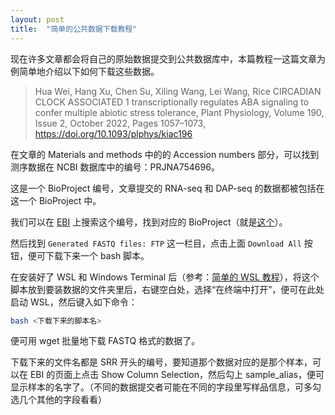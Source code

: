 ```yaml
---
layout: post
title:  "简单的公共数据下载教程"
---
```


现在许多文章都会将自己的原始数据提交到公共数据库中，本篇教程一这篇文章为例简单地介绍以下如何下载这些数据。

> Hua Wei, Hang Xu, Chen Su, Xiling Wang, Lei Wang, Rice CIRCADIAN CLOCK ASSOCIATED 1 transcriptionally regulates ABA signaling to confer multiple abiotic stress tolerance, Plant Physiology, Volume 190, Issue 2, October 2022, Pages 1057–1073, https://doi.org/10.1093/plphys/kiac196

在文章的 Materials and methods 中的的 Accession numbers 部分，可以找到测序数据在 NCBI 数据库中的编号：PRJNA754696。

这是一个 BioProject 编号，文章提交的 RNA-seq 和 DAP-seq 的数据都被包括在这一个 BioProject 中。

我们可以在 [EBI](https://www.ebi.ac.uk/ena/browser/home) 上搜索这个编号，找到对应的 BioProject（就是[这个](https://www.ebi.ac.uk/ena/browser/view/PRJNA754696)）。

然后找到 `Generated FASTQ files: FTP` 这一栏目，点击上面 `Download All` 按钮，便可下载下来一个 bash 脚本。

在安装好了 WSL 和 Windows Terminal 后（参考：[简单的 WSL 教程](/_drafts/simple-wsl-tutorial.md)），将这个脚本放到要装数据的文件夹里后，右键空白处，选择“在终端中打开”，便可在此处启动 WSL，然后键入如下命令：

```bash
bash <下载下来的脚本名>
```

便可用 wget 批量地下载 FASTQ 格式的数据了。

下载下来的文件名都是 SRR 开头的编号，要知道那个数据对应的是那个样本，可以在 EBI 的页面上点击 Show Column Selection，然后勾上 sample_alias，便可显示样本的名字了。（不同的数据提交者可能在不同的字段里写样品信息，可多勾选几个其他的字段看看）
